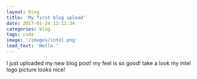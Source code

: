 ```yaml
---
layout: blog
title: 'My first blog upload'
date: 2017-01-24 12:11:34
categories: blog
tags: code
image: '/images/intel.png'
lead_text: 'Hello.'
---
```


I just uploaded my new blog post! my feel is so good! take a look my intel logo picture looks nice!
